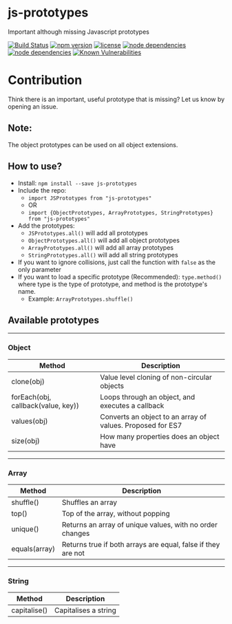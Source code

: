 # js-prototypes
Important although missing Javascript prototypes

[![Build Status](https://travis-ci.org/AmitMY/js-prototypes.svg?branch=master)](https://travis-ci.org/AmitMY/js-prototypes)
[![npm version](https://badge.fury.io/js/js-prototypes.svg)](https://badge.fury.io/js/js-prototypes)
[![license](https://img.shields.io/npm/l/js-prototypes.svg)](https://github.com/AmitMY/js-prototypes/blob/master/LICENSE)
[![node dependencies](https://david-dm.org/AmitMY/js-prototypes.svg)](https://david-dm.org/AmitMY/js-prototypes)
[![node dependencies](https://david-dm.org/AmitMY/js-prototypes/dev-status.svg)](https://david-dm.org/AmitMY/js-prototypes)
[![Known Vulnerabilities](https://snyk.io/test/github/AmitMY/js-prototypes/badge.svg)](https://snyk.io/test/github/AmitMY/js-prototypes)

# Contribution
Think there is an important, useful prototype that is missing? Let us know by opening an issue.

## Note:
The object prototypes can be used on all object extensions.

## How to use?
- Install: `npm install --save js-prototypes`
- Include the repo: 
    - `import JSPrototypes from "js-prototypes"`
    - OR
    - `import {ObjectPrototypes, ArrayPrototypes, StringPrototypes} from "js-prototypes"`
- Add the prototypes:
    - `JSPrototypes.all()` will add all prototypes
    - `ObjectPrototypes.all()` will add all object prototypes
    - `ArrayPrototypes.all()` will add all array prototypes
    - `StringPrototypes.all()` will add all string prototypes
- If you want to ignore collisions, just call the function with `false` as the only parameter
- If you want to load a specific prototype (Recommended): `type.method()` where type is the type of prototype, and method is the prototype's name.
    - Example: `ArrayPrototypes.shuffle()`

## Available prototypes

---

### Object
Method|Description
------|-----------
clone(obj)|Value level cloning of non-circular objects
forEach(obj, callback(value, key))|Loops through an object, and executes a callback
values(obj)|Converts an object to an array of values. Proposed for ES7
size(obj)|How many properties does an object have

---

### Array
Method|Description
------|-----------
shuffle()|Shuffles an array
top()|Top of the array, without popping
unique()|Returns an array of unique values, with no order changes
equals(array)|Returns true if both arrays are equal, false if they are not

---

### String
Method|Description
------|-----------
capitalise()|Capitalises a string